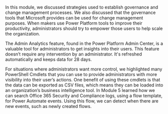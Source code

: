 In this module, we discussed strategies used to establish governance and change management processes. We also discussed that the governance tools that Microsoft provides can be used for change management purposes. When makers use Power Platform tools to improve their productivity, administrators should try to empower those users to help scale the organization.

The Admin Analytics feature, found in the Power Platform Admin Center, is a valuable tool for administrators to get insights into their users. This feature doesn’t require any intervention by an administrator. It's refreshed automatically and keeps data for 28 days.

For situations where administrators want more control, we highlighted many PowerShell Cmdlets that you can use to provide administrators with more visibility into their user’s actions. One benefit of using these cmdlets is that the data can be exported as CSV files, which means they can be loaded into an organization’s business intelligence tool. In Module 5 learned how we can search Office 365 Security and Compliance logs, using a flow template, for Power Automate events. Using this flow, we can detect when there are new events, such as newly created flows.

